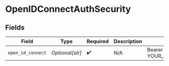 # OpenIDConnectAuthSecurity


## Fields

| Field                    | Type                     | Required                 | Description              | Example                  |
| ------------------------ | ------------------------ | ------------------------ | ------------------------ | ------------------------ |
| `open_id_connect`        | *Optional[str]*          | :heavy_check_mark:       | N/A                      | Bearer YOUR_OPENID_TOKEN |